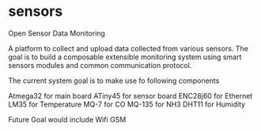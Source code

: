 sensors
=======

Open Sensor Data Monitoring

A platform to collect and upload data collected from various sensors.
The goal is to build a composable extensible monitoring system using smart sensors modules and common communication protocol.

The current system goal is to make use fo following components

Atmega32 for main board
ATiny45  for sensor board
ENC28j60 for Ethernet
LM35     for Temperature
MQ-7     for CO
MQ-135   for NH3
DHT11    for Humidity 

Future Goal would include
Wifi
GSM
